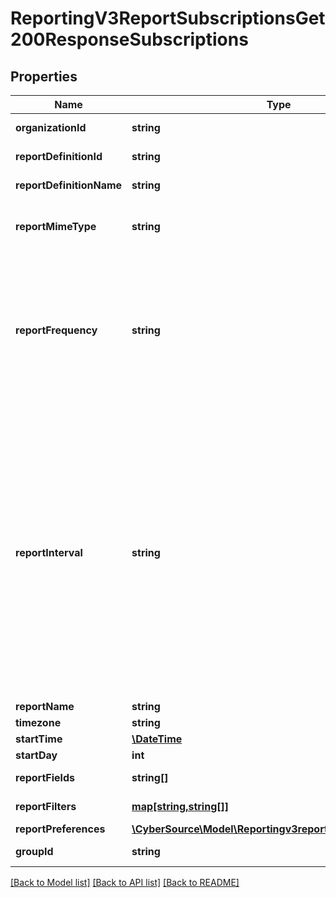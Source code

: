 # ReportingV3ReportSubscriptionsGet200ResponseSubscriptions

## Properties
Name | Type | Description | Notes
------------ | ------------- | ------------- | -------------
**organizationId** | **string** | Selected Organization Id | [optional] 
**reportDefinitionId** | **string** | Report Definition Id | [optional] 
**reportDefinitionName** | **string** | Report Definition Class | [optional] 
**reportMimeType** | **string** | Report Format                          Valid values: - application/xml - text/csv | [optional] 
**reportFrequency** | **string** | &#39;Report Frequency&#39; **NOTE: Do not document USER_DEFINED Frequency field in developer center**  Valid values: - DAILY - WEEKLY - MONTHLY - USER_DEFINED | [optional] 
**reportInterval** | **string** | If the reportFrequency is User-defined, reportInterval should be in **ISO 8601 time format** Please refer the following link to know more about ISO 8601 format.[Rfc Time Format](https://en.wikipedia.org/wiki/ISO_8601#Durations)  **Example time format for 2 hours and 30 Mins:**   - PT2H30M **NOTE: Do not document reportInterval field in developer center** | [optional] 
**reportName** | **string** | Report Name | [optional] 
**timezone** | **string** | Time Zone | [optional] 
**startTime** | [**\DateTime**](\DateTime.md) | Start Time | [optional] 
**startDay** | **int** | Start Day | [optional] 
**reportFields** | **string[]** | List of all fields String values | [optional] 
**reportFilters** | [**map[string,string[]]**](array.md) | List of filters to apply | [optional] 
**reportPreferences** | [**\CyberSource\Model\Reportingv3reportsReportPreferences**](Reportingv3reportsReportPreferences.md) |  | [optional] 
**groupId** | **string** | Id for the selected group. | [optional] 

[[Back to Model list]](../README.md#documentation-for-models) [[Back to API list]](../README.md#documentation-for-api-endpoints) [[Back to README]](../README.md)


